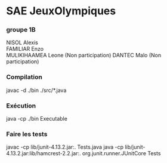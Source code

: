 # SAE JeuxOlympiques

### groupe 1B

NISOL Alexis  
FAMILIAR Enzo  
MULIKIHAAMEA Leone (Non participation)
DANTEC Malo (Non participation)


### Compilation
javac -d ./bin ./src/*.java

### Exécution
java -cp ./bin Executable

### Faire les tests
javac -cp lib/junit-4.13.2.jar:. Tests.java
java -cp lib/junit-4.13.2.jar:lib/hamcrest-2.2.jar:. org.junit.runner.JUnitCore Tests
